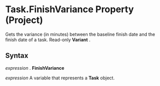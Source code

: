 
# Task.FinishVariance Property (Project)

Gets the variance (in minutes) between the baseline finish date and the finish date of a task. Read-only  **Variant** .


## Syntax

 _expression_ . **FinishVariance**

 _expression_ A variable that represents a **Task** object.

